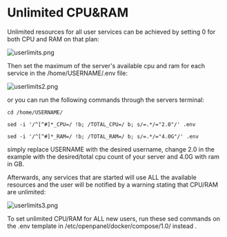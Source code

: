 # Unlimited CPU&RAM

Unlimited resources for all user services can be achieved by setting 0 for both CPU and RAM on that plan:

![userlimits.png](/img/panel/v2/userlimits-guide.png)

Then set the maximum of the server's available cpu and ram for each service in the /home/USERNAME/.env file:

![userlimits2.png](/img/panel/v2/userlimits-guide2.png)

or you can run the following commands through the servers terminal:

```
cd /home/USERNAME/

sed -i '/^[^#]*_CPU=/ !b; /TOTAL_CPU=/ b; s/=.*/="2.0"/' .env

sed -i '/^[^#]*_RAM=/ !b; /TOTAL_RAM=/ b; s/=.*/="4.0G"/' .env
```

simply replace USERNAME with the desired username, change 2.0 in the example with the desired/total cpu count of your server and 4.0G with ram in GB.

Afterwards, any services that are started will use ALL the available resources and the user will be notified by a warning stating that CPU/RAM are unlimited:

![userlimits3.png](/img/panel/v2/userlimits-guide3.png)

To set unlimited CPU/RAM for ALL new users, run these sed commands on the .env template in /etc/openpanel/docker/compose/1.0/ instead .
